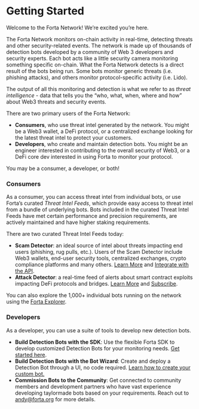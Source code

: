 # Getting Started

Welcome to the Forta Network! We’re excited you’re here. 

The Forta Network monitors on-chain activity in real-time, detecting threats and other security-related events. The network is made up of thousands of detection bots developed by a community of Web 3 developers and security experts. Each bot acts like a little security camera monitoring something specific on-chain. What the Forta Network detects is a direct result of the bots being run. Some bots monitor generic threats (i.e. phishing attacks), and others monitor protocol-specific activity (i.e. Lido).

The output of all this monitoring and detection is what we refer to as *threat intelligence* - data that tells you the “who, what, when, where and how” about Web3 threats and security events.   

There are two primary users of the Forta Network:

- **Consumers**, who use threat intel generated by the network. You might be a Web3 wallet, a DeFi protocol, or a centralized exchange looking for the latest threat intel to protect your customers.
- **Developers**, who create and maintain detection bots. You might be an engineer interested in contributing to the overall security of Web3, or a DeFi core dev interested in using Forta to monitor your protocol.

You may be a consumer, a developer, or both!

### **Consumers**

As a consumer, you can access threat intel from individual bots, or use Forta’s curated *Threat Intel Feeds*, which provide easy access to threat intel from a bundle of underlying bots. Bots included in the curated Threat Intel Feeds have met certain performance and precision requirements, are actively maintained and have higher staking requirements.

There are two curated Threat Intel Feeds today:

- **Scam Detector**: an ideal source of intel about threats impacting end users (phishing, rug pulls, etc.). Users of the Scam Detector include Web3 wallets, end-user security tools, centralized exchanges, crypto compliance platforms and many others. [Learn More](https://docs.forta.network/en/latest/scam-detector-bot/) and [Integrate with the API](https://docs.forta.network/en/latest/api/).
- **Attack Detector**: a real-time feed of alerts about smart contract exploits impacting DeFi protocols and bridges. [Learn More](https://docs.forta.network/en/latest/attack-detector-bot/) and [Subscribe](https://app.forta.network/).

You can also explore the 1,000+ individual bots running on the network using the [Forta Explorer](http://explorer.forta.network). 

### **Developers**

As a developer, you can use a suite of tools to develop new detection bots. 

- **Build Detection Bots with the SDK**: Use the flexible Forta SDK to develop customized Detection Bots for your monitoring needs. [Get started here](https://docs.forta.network/en/latest/getting-started-with-bots/).
- **Build Detection Bots with the Bot Wizard**: Create and deploy a Detection Bot through a UI, no code required. [Learn how to create your custom bot.](https://docs.forta.network/en/latest/wizard/)
- **Commission Bots to the Community**: Get connected to community members and development partners who have vast experience developing taylormade bots based on your requirements. Reach out to [andy@forta.org](andy@forta.org) for more details.
